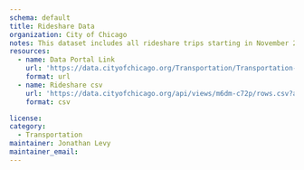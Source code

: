 ```yaml
---
schema: default
title: Rideshare Data
organization: City of Chicago
notes: This dataset includes all rideshare trips starting in November 2018, as reported by rideshare companies to the City of Chicago.
resources:
  - name: Data Portal Link
    url: 'https://data.cityofchicago.org/Transportation/Transportation-Network-Providers-Trips/m6dm-c72p'
    format: url
  - name: Rideshare csv
    url: 'https://data.cityofchicago.org/api/views/m6dm-c72p/rows.csv?accessType=DOWNLOAD'
    format: csv

license: 
category:
  - Transportation
maintainer: Jonathan Levy
maintainer_email:
---
```

